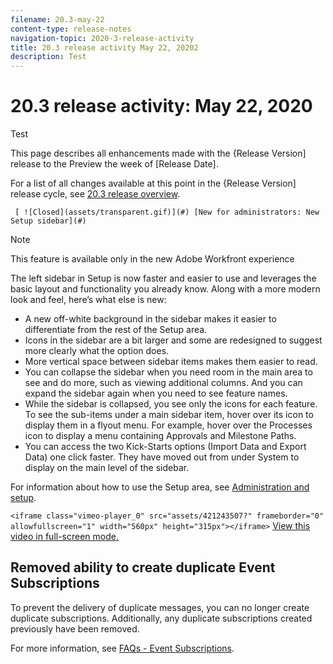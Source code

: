 ```yaml
---
filename: 20.3-may-22
content-type: release-notes
navigation-topic: 2020-3-release-activity
title: 20.3 release activity May 22, 20202
description: Test
---
```


# 20.3 release activity: May 22, 2020

Test

This page describes all enhancements made with the {Release Version] release to the Preview the week of [Release Date].

<!--
These enhancements will be made available in the Production environment the week of May 11, 2020.
-->

For a list of all changes available at this point in the {Release Version] release cycle, see [20.3 release overview](../../../product-announcements/product-releases/20.3-release-activity/20.3-release-overview.md).

` [ ![Closed](assets/transparent.gif)](#) [New for administrators: New Setup sidebar](#)`

>[!NOTE]
>
>This feature is available only in the new Adobe Workfront experience

The left sidebar in Setup is now faster and easier to use and leverages the basic layout and functionality you already know. Along with a more modern look and feel, here’s what else is new:

* A new off-white background in the sidebar makes it easier to differentiate from the rest of the Setup area.
* Icons in the sidebar are a bit larger and some are redesigned to suggest more clearly what the option does.
* More vertical space between sidebar items makes them easier to read.
* You can collapse the sidebar when you need room in the main area to see and do more, such as viewing additional columns. And you can expand the sidebar again when you need to see feature names.
* While the sidebar is collapsed, you see only the icons for each feature. To see the sub-items under a main sidebar item, hover over its icon to display them in a flyout menu. For example, hover over the Processes icon to display a menu containing Approvals and Milestone Paths.
* You can access the two Kick-Starts options (Import Data and Export Data) one click faster. They have moved out from under System to display on the main level of the sidebar.

For information about how to use the Setup area, see [Administration and setup](../../../administration-and-setup/administration-and-setup.md).

`<iframe class="vimeo-player_0" src="assets/421243507?" frameborder="0" allowfullscreen="1" width="560px" height="315px"></iframe>` 
[View this video in full-screen mode.](https://vimeo.com/421243507/26ad60f0ef)

## Removed ability to create duplicate Event Subscriptions

To prevent the delivery of duplicate messages, you can no longer create duplicate subscriptions. Additionally, any duplicate subscriptions created previously have been removed.

For more information, see [FAQs - Event Subscriptions](../../../wf-api/general/event-subs-faq.md).

